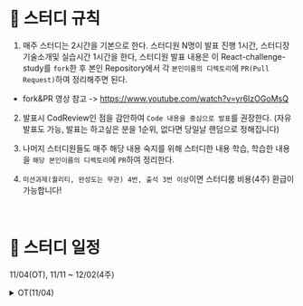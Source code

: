 # 📢 스터디 규칙
1. 매주 스터디는 2시간을 기본으로 한다. 스터디원 N명이 발표 진행 1시간, 스터디장 기술소개및 실습시간 1시간을 한다, 스터디원 발표 내용은 이 React-challenge-study를 `fork`한 후 본인 Repository에서 각 `본인이름의 디렉토리`에 `PR(Pull Request)`하여 정리해주면 된다.
* fork&PR 영상 참고 -> https://www.youtube.com/watch?v=yr6IzOGoMsQ

2. 발표시 CodReview인 점을 감안하여 `Code 내용을 중심으로 발표`를 권장한다. (자유발표도 가능, 발표는 하고싶은 분을 1순위, 없다면 당일날 랜덤으로 정해집니다)

3. 나머지 스터디원들도 매주 해당 내용 숙지를 위해 스터디한 내용 학습, 학습한 내용을 `해당 본인이름의 디렉토리`에 `PR`하여 정리한다.

4. `미션과제(퀄리티, 완성도는 무관) 4번, 출석 3번 이상`이면 스터디룸 비용(4주) 환급이 가능합니다!

<br>

# 📅 스터디 일정
11/04(OT), 11/11 ~ 12/02(4주)

<details>
<summary>OT(11/04)</summary>
<div markdown="1">

* 아이스브레이킹 시간(자기 소개 등등..)
* 스터디 취지, 방향, 구성 방식 설명
* 미션 과제 소개
```
1) 사용 툴 설치및 이해하기
 * VSC(추천-플러그인 설치) 
 * IntelliJ(얼티메이트 버전 추천-플러그인 설치)
 * MySQL8.0, DB 접속 HediSQL or workbench
 * e2e 테스트용 postman
 * git/github

2) 해당 레포지토리 fork & PR 해보기

3) Setting 환경 -> REST API springBoot + JPA + MySQL
  * SpringBoot REST API CRUD 기능 postman으로 확인

4) REST API Enttiy는 자기가 좋아하는 도메인으로 ex. Blog(entity)
name, content, createdAt, modifiedAt 필드 구현 

5) react 관련 강의 추천목록 감상 (노션정리 참조)
```
* 환경셋팅 - https://www.notion.so/Tool-bb4d80cb1a094696b8ff27f4cd52bb00?pvs=4
* 노션정리 - https://www.notion.so/c04c35eb80be489d8c2d2c6018ed1d3c?pvs=4

</div>

<details>
<summary>1week(11/11)</summary>
<div markdown="1">

* 리액트 - WS 외 필요한 웹 구동 서버 도식도 설명
* 리액트에 필요한 모던자바스트립트(ES6) 설명
* 브라우저 동작 원리 -> SPA 라이브러이의 VDOM(Virtual DOM)
* 리액트의 JSX 문법 정리
* 리액트 Vite 프로젝트
  - port 고정 설정
  - Strict Mode 삭제
  - SpringBoot GET API 연동 return 내 코드 랜더링 확인 -> map 사용
* CORS 연동 - 서버단에서 설정 

미션
```
1) GET List API 연동 인증

2) 모던 자바스크립트 -> 예시 내용 이해해보기 // 공유한 `기본 자바스크립트 정리` 노션 정리 참조

3) 리액트 나머지 CRUD 내용 본인 프로젝트에 적용해보기
=> 참고 영상 : https://www.youtube.com/watch?v=hHRLN9j1kqI

4) 간단하게 오늘 배운 내용 정리하기
```
* 기본자바스크립트 정리 - https://www.notion.so/bffd371d38894f1e91fa91ea1a4728bc?pvs=4
* 노션정리 - https://www.notion.so/1week-37f14aaa17e6460e87416f8095024789?pvs=4


<br>
